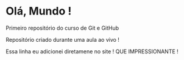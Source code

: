 # Olá, Mundo !
 Primeiro repositório do curso de Git e GitHub

 Repositório criado durante uma aula ao vivo !
 
 Essa linha eu adicionei diretamene no site ! QUE IMPRESSIONANTE !
